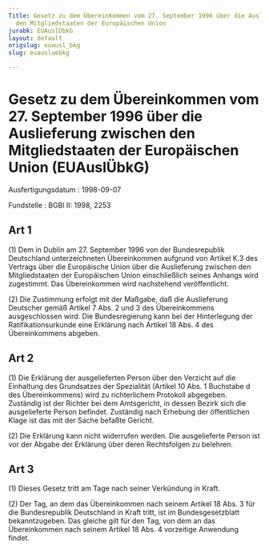 ```yaml
---
Title: Gesetz zu dem Übereinkommen vom 27. September 1996 über die Auslieferung zwischen
  den Mitgliedstaaten der Europäischen Union
jurabk: EUAuslÜbkG
layout: default
origslug: euausl_bkg
slug: euausluebkg

---
```


# Gesetz zu dem Übereinkommen vom 27. September 1996 über die Auslieferung zwischen den Mitgliedstaaten der Europäischen Union (EUAuslÜbkG)

Ausfertigungsdatum
:   1998-09-07

Fundstelle
:   BGBl II: 1998, 2253



## Art 1

(1) Dem in Dublin am 27. September 1996 von der Bundesrepublik Deutschland unterzeichneten Übereinkommen aufgrund von Artikel K.3 des Vertrags über die Europäische Union über die Auslieferung zwischen den Mitgliedstaaten der Europäischen Union einschließlich seines Anhangs wird zugestimmt. Das Übereinkommen wird nachstehend veröffentlicht.

(2) Die Zustimmung erfolgt mit der Maßgabe, daß die Auslieferung Deutscher gemäß Artikel 7 Abs. 2 und 3 des Übereinkommens ausgeschlossen wird. Die Bundesregierung kann bei der Hinterlegung der Ratifikationsurkunde eine Erklärung nach Artikel 18 Abs. 4 des Übereinkommens abgeben.


## Art 2

(1) Die Erklärung der ausgelieferten Person über den Verzicht auf die Einhaltung des Grundsatzes der Spezialität (Artikel 10 Abs. 1 Buchstabe d des Übereinkommens) wird zu richterlichem Protokoll abgegeben. Zuständig ist der Richter bei dem Amtsgericht, in dessen Bezirk sich die ausgelieferte Person befindet. Zuständig nach Erhebung der öffentlichen Klage ist das mit der Sache befaßte Gericht.

(2) Die Erklärung kann nicht widerrufen werden. Die ausgelieferte Person ist vor der Abgabe der Erklärung über deren Rechtsfolgen zu belehren.


## Art 3

(1) Dieses Gesetz tritt am Tage nach seiner Verkündung in Kraft.

(2) Der Tag, an dem das Übereinkommen nach seinem Artikel 18 Abs. 3 für die Bundesrepublik Deutschland in Kraft tritt, ist im Bundesgesetzblatt bekanntzugeben. Das gleiche gilt für den Tag, von dem an das Übereinkommen nach seinem Artikel 18 Abs. 4 vorzeitige Anwendung findet.

